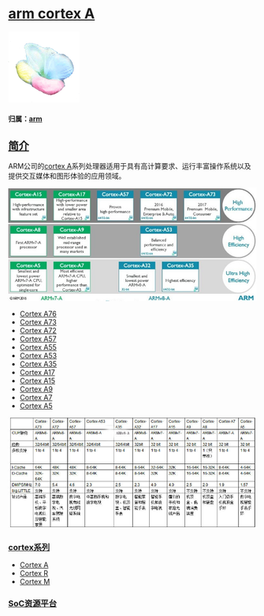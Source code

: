 ﻿# [arm cortex A](https://github.com/sochub/CA)

[![sites](SoC/SoC.png)](http://www.qitas.cn)

#### 归属：[arm](https://github.com/sochub/arm) 

## [简介](https://github.com/sochub/CA/wiki)

ARM公司的[cortex A](https://developer.arm.com/ip-products/processors/cortex-a)系列处理器适用于具有高计算要求、运行丰富操作系统以及提供交互媒体和图形体验的应用领域。

[![sites](SoC/CA.png)](http://www.sochub.com)

* [Cortex A76](https://github.com/sochub/CA76)
* [Cortex A73](https://github.com/sochub/CA73)
* [Cortex A72](https://github.com/sochub/CA72)
* [Cortex A57](https://github.com/sochub/CA57)
* [Cortex A55](https://github.com/sochub/CA55)
* [Cortex A53](https://github.com/sochub/CA53)
* [Cortex A35](https://github.com/sochub/CA35)
* [Cortex A17](https://github.com/sochub/CA17)
* [Cortex A15](https://github.com/sochub/CA15)
* [Cortex A9](https://github.com/sochub/CA9)
* [Cortex A7](https://github.com/sochub/CA7)
* [Cortex A5](https://github.com/sochub/CA5)

[![sites](SoC/CA.jpg)](http://www.sochub.com)

### [cortex系列](https://github.com/sochub/ARM)

* [Cortex A](https://github.com/sochub/CA)
* [Cortex R](https://github.com/sochub/CR)
* [Cortex M](https://github.com/sochub/CM)

###  [SoC资源平台](http://www.qitas.cn)